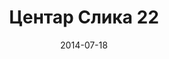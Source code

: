 ---
layout: default
modal-id: 40
date: 2014-07-18
img: centar/DSC_0305.jpg
alt: image-alt
store: Centar
title: Центар Слика 22
description: Intro LINQ is query language for C and VB introduced in .NET 3.5 and VS 2008. LINQ simplifies querying by offering one unified language to query different types of data sources. In order to use LINQ to query data source we need LINQ provider. Many providers are posted here and there is option to create our own providers, so basically you can query everything with the right provider. This means that a single query can be used to query data from DB, XML, lists etc.. Query SyntaxLINQ queries can be written in two basic ways.

---